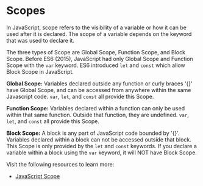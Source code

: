 # Scopes

In JavaScript, scope refers to the visibility of a variable or how it can be used after it is declared. The scope of a variable depends on the keyword that was used to declare it.

The three types of Scope are Global Scope, Function Scope, and Block Scope. Before ES6 (2015), JavaScript had only Global Scope and Function Scope with the `var` keyword. ES6 introduced `let` and `const` which allow Block Scope in JavaScript.

**Global Scope:** Variables declared outside any function or curly braces '{}' have Global Scope, and can be accessed from anywhere within the same Javascript code. `var`, `let`, and `const` all provide this Scope.

**Function Scope:** Variables declared within a function can only be used within that same function. Outside that function, they are undefined. `var`, `let`, and `const` all provide this Scope.

**Block Scope:** A block is any part of JavaScript code bounded by '{}'. Variables declared within a block can not be accessed outside that block. This Scope is only provided by the `let` and `const` keywords. If you declare a variable within a block using the `var` keyword, it will NOT have Block Scope.

Visit the following resources to learn more:

- [JavaScript Scope](https://www.w3schools.com/js/js_scope.asp)
